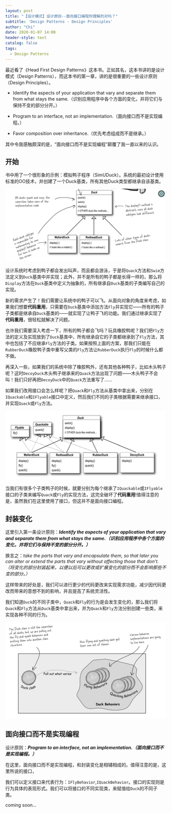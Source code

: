```yaml
---
layout: post
title: "【设计模式】设计原则--面向接口编程你理解的对吗？"
subtitle: 'Design Patterns - Design Principles'
author: "Chi"
date: 2020-01-07 14:00
header-style: text
catalog: false
tags:
  - Design Patterns
---
```


最近看了《Head First Design Patterns》这本书。正如其名，这本书讲的是设计模式（Design Patterns），而这本书的第一章，讲的是很重要的一些设计原则（Design Principles）。

- Identify the aspects of your application that vary and separate them from what stays the same.（识别应用程序中各个方面的变化，并将它们与保持不变的部分分开。）

- Program to an interface, not an implementation.（面向接口而不是实现编程。）

- Favor composition over inheritance.（优先考虑组成而不是继承。）

其中令我感触颇深的是，“面向接口而不是实现编程”颠覆了我一直以来的认识。

## 开始

书中用了一个很形象的示例：模拟鸭子程序（SimUDuck）。系统的最初设计使用标准的OO技术，并创建了一个Duck基类，所有其他Duck类型都继承自该基类。

![Duck Class Diagram](/img/in-post/2020-01-07-design-principles/duck-class-diagram.jpg)

设计系统时考虑到鸭子都会发出叫声，而且都会游泳，于是将`Quack`方法和`Swim`方法定义到`Duck`基类中并实现；此外，并不是所有的鸭子都是长得一样的，那么将`Display`方法在`Duck`基类中定义为抽象的，所有继承自`Duck`基类的子类编写自己的实现。

新的需求产生了！我们需要让系统中的鸭子可以飞。从面向对象的角度来考虑，如果我们想要**代码重用**，只需要在`Duck`基类中添加方法`Fly`并实现它——所有的鸭子子类都是继承自`Duck`基类的——就实现了让鸭子飞的功能。我们通过继承实现了**代码重用**，很轻松就解决了问题。

也许我们需要深入考虑一下，所有的鸭子都会飞吗？玩具橡胶鸭呢？我们把`Fly`方法的定义及实现放到了`Duck`基类中，所有继承自它的子类都继承到了`Fly`方法，其中也包括了不应继承`Fly`方法的子类。如果按照上面的方案，那我们只能在`RubberDuck`橡胶鸭子类中重写父类的`Fly`方法让`RubberDuck`执行`Fly`的时候什么都不做。

再深入一些，如果我们的系统中除了橡胶鸭外，还有其他各种鸭子，比如木头鸭子呢？这时`DecoyDuck`木头鸭子继承来的`Quack`方法出现了问题——木头鸭子不会叫！我们只好再把`DecoyDuck`中的`Quack`方法重写了......

如果我们改用接口会怎么样呢？把`Quack`和`Fly`方法从基类中拿出来，分别在`IQuackable`和`IFlyable`接口中定义，然后我们不同的子类根据需要来继承接口，并实现`Quack`或`Fly`方法。

![Interface Class Diagram](/img/in-post/2020-01-07-design-principles/duck-interface.jpg)

当我们有很多个子类鸭子的时候，就要分别为每个继承了`IQuackable`或`IFlyable`接口的子类来编写`Quack`或`Fly`的实现方法，这完全破坏了**代码重用**!值得注意的是，虽然我们在这里使用了接口，但这并不是面向接口编程。

## 封装变化

这里引入第一条设计原则：***Identify the aspects of your application that vary and separate them from what stays the same.（识别应用程序中各个方面的变化，并将它们与保持不变的部分分开。）***

换言之：*take the parts that vary and encapsulate them, so that later you can alter or extend the parts that vary without affecting those that don’t.（将变化的部分封装起来，以便以后可以更改或扩展变化的部分而不会影响那些不变的部分。）*

这样带来的好处是，我们可以进行更少的代码更改来实现需求功能，减少因代码更改而带来的意想不到的影响，并且提高了系统灵活性。

我们知道`Duck`的不同子类中，`Quack`和`Fly`的行为是会发生变化的，那么我们将`Quack`和`Fly`方法从`Duck`基类中拿出来，并为`Quack`和`Fly`方法分别创建一些类，来实现各种不同的行为。

![Encapsulation Varies](/img/in-post/2020-01-07-design-principles/encapsulation-varies.jpg)

## 面向接口而不是实现编程

设计原则：***Program to an interface, not an implementation.（面向接口而不是实现编程。）***

在这里，面向接口而不是实现编程，和封装变化是相辅相成的。值得注意的是，这里所说的接口，

我们可以定义接口来代表行为：`IFlyBehavior`,`IQuackBehavior`。接口的实现则是行为具体的表现形式。我们可以将接口的不同实现类，来赋值给`Duck`的不同子类。

coming soon...
